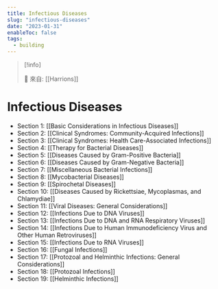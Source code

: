 ```yaml
---
title: Infectious Diseases
slug: "infectious-diseases"
date: "2023-01-31"
enableToc: false
tags:
  - building
---
```


> [!info]
>
> 🌱 來自: [[Harrions]]

# Infectious Diseases

- Section 1: [[Basic Considerations in Infectious Diseases]]
- Section 2: [[Clinical Syndromes: Community-Acquired Infections]]
- Section 3: [[Clinical Syndromes: Health Care-Associated Infections]]
- Section 4: [[Therapy for Bacterial Diseases]]
- Section 5: [[Diseases Caused by Gram-Positive Bacteria]]
- Section 6: [[Diseases Caused by Gram-Negative Bacteria]]
- Section 7: [[Miscellaneous Bacterial Infections]]
- Section 8: [[Mycobacterial Diseases]]
- Section 9: [[Spirochetal Diseases]]
- Section 10: [[Diseases Caused by Rickettsiae, Mycoplasmas, and Chlamydiae]]
- Section 11: [[Viral Diseases: General Considerations]]
- Section 12: [[Infections Due to DNA Viruses]]
- Section 13: [[Infections Due to DNA and RNA Respiratory Viruses]]
- Section 14: [[Infections Due to Human Immunodeficiency Virus and Other Human Retroviruses]]
- Section 15: [[Infections Due to RNA Viruses]]
- Section 16: [[Fungal Infections]]
- Section 17: [[Protozoal and Helminthic Infections: General Considerations]]
- Section 18: [[Protozoal Infections]]
- Section 19: [[Helminthic Infections]]
